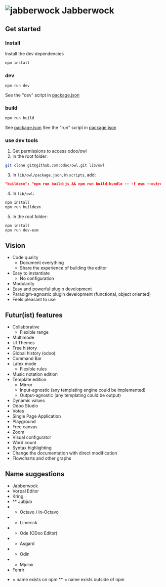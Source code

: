 # ![jabberwock](https://upload.wikimedia.org/wikipedia/commons/8/8a/Jabberwock_insignia.png) Jabberwock

## Get started
### Install
Install the dev dependencies
```bash
npm install
```

### dev
```bash
npm run dev
```
See the "dev" script in [package.json](./package.json)

### build
```bash
npm run build
```
See [package.json](./package.json)
See the "run" script in [package.json](./package.json)

### use dev tools
1. Get permissions to access odoo/owl
2. In the root folder:
```bash
git clone git@github.com:odoo/owl.git lib/owl
```
3. In `lib/owl/package.json`, in `scripts`, add:
```json
"buildesm": "npm run build:js && npm run build:bundle -- -f esm --outro ''",
```
4. In `lib/owl`:
```bash
npm install
npm run buildesm
```
5. In the root folder:
```bash
npm install
npm run dev-esm
```

## Vision
- Code quality
  - Document everything
  - Share the experience of building the editor
- Easy to instantiate
  - No configuration
- Modularity
- Easy and powerful plugin development
- Paradigm-agnostic plugin development (functional, object oriented)
- Feels pleasant to use

## Futur(ist) features
- Collaborative
  - Flexible range
- Multimode
- UI Themes
- Tree history
- Global history (odoo)
- Command Bar
- Latex mode
  - Flexible rules
- Music notation edition
- Template edition
  - Mirror
  - Input-agnostic (any templating engine could be implemented)
  - Output-agnostic (any templating could be output)
- Dynamic values
- Odoo Studio
- Votes
- Single Page Application
- Playground
- Free canvas
- Zoom
- Visual configurator
- Word count
- Syntax highlighting
- Change the documentation with direct modification
- Flowcharts and other graphs

## Name suggestions
- Jabberwock
- Vorpal Editor
- Kring
- ** Jubjub
- * Octavo / In-Octavo
- * Limerick
- * Ode (ODoo Editor)
- * Asgard
- * Odin
- * Mjolnir
- Fenrir

* = name exists on npm
** = name exists outside of npm
